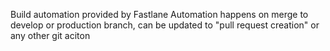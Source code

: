 Build automation provided by Fastlane
Automation happens on merge to develop or production branch, can be updated to "pull request creation" or any other git aciton
